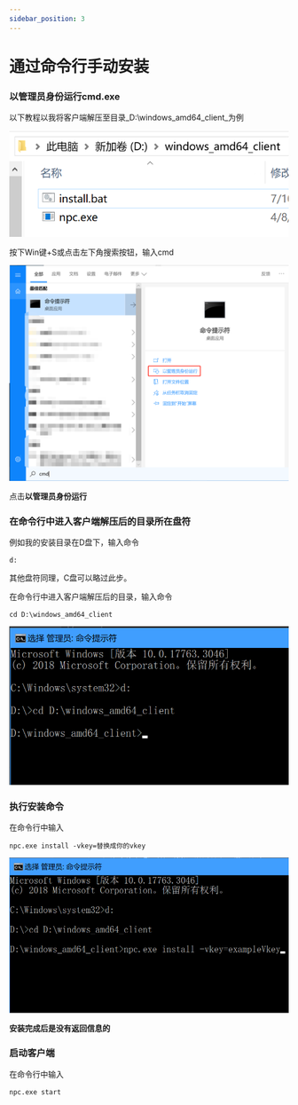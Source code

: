 ```yaml
---
sidebar_position: 3
---
```


# 通过命令行手动安装

### 以管理员身份运行cmd.exe

以下教程以我将客户端解压至目录_D:\windows_amd64_client_为例

![client-path.png](img/client-path.png)

按下Win键+S或点击左下角搜索按钮，输入cmd

![search-cmd](img/search-cmd.jpg)

点击**以管理员身份运行**

### 在命令行中进入客户端解压后的目录所在盘符

例如我的安装目录在D盘下，输入命令

```shell
d:
```

其他盘符同理，C盘可以略过此步。

在命令行中进入客户端解压后的目录，输入命令

```shell
cd D:\windows_amd64_client
```

![cd-client-folder.png](img/cd-client-folder.png)

### 执行安装命令

在命令行中输入
```shell
npc.exe install -vkey=替换成你的vkey
```

![cmd-install-client.png](img/cmd-install-client.png)

**安装完成后是没有返回信息的**

### 启动客户端

在命令行中输入
```shell
npc.exe start
```